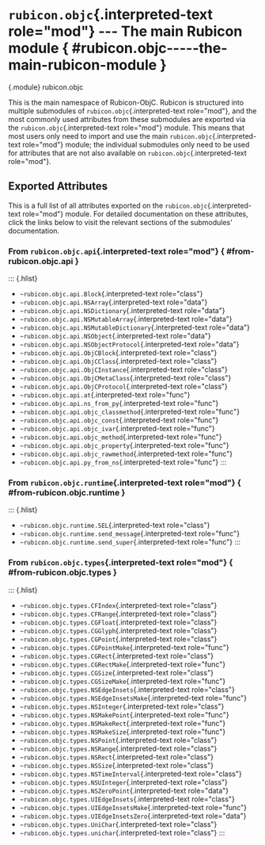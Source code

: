 # `rubicon.objc`{.interpreted-text role="mod"} --- The main Rubicon module { #rubicon.objc-----the-main-rubicon-module }

{.module}
rubicon.objc

This is the main namespace of Rubicon-ObjC. Rubicon is structured into
multiple submodules of `rubicon.objc`{.interpreted-text role="mod"}, and
the most commonly used attributes from these submodules are exported via
the `rubicon.objc`{.interpreted-text role="mod"} module. This means that
most users only need to import and use the main
`rubicon.objc`{.interpreted-text role="mod"} module; the individual
submodules only need to be used for attributes that are not also
available on `rubicon.objc`{.interpreted-text role="mod"}.

## Exported Attributes

This is a full list of all attributes exported on the
`rubicon.objc`{.interpreted-text role="mod"} module. For detailed
documentation on these attributes, click the links below to visit the
relevant sections of the submodules' documentation.

### From `rubicon.objc.api`{.interpreted-text role="mod"} { #from-rubicon.objc.api }

::: {.hlist}
- `~rubicon.objc.api.Block`{.interpreted-text role="class"}
- `~rubicon.objc.api.NSArray`{.interpreted-text role="data"}
- `~rubicon.objc.api.NSDictionary`{.interpreted-text role="data"}
- `~rubicon.objc.api.NSMutableArray`{.interpreted-text role="data"}
- `~rubicon.objc.api.NSMutableDictionary`{.interpreted-text role="data"}
- `~rubicon.objc.api.NSObject`{.interpreted-text role="data"}
- `~rubicon.objc.api.NSObjectProtocol`{.interpreted-text role="data"}
- `~rubicon.objc.api.ObjCBlock`{.interpreted-text role="class"}
- `~rubicon.objc.api.ObjCClass`{.interpreted-text role="class"}
- `~rubicon.objc.api.ObjCInstance`{.interpreted-text role="class"}
- `~rubicon.objc.api.ObjCMetaClass`{.interpreted-text role="class"}
- `~rubicon.objc.api.ObjCProtocol`{.interpreted-text role="class"}
- `~rubicon.objc.api.at`{.interpreted-text role="func"}
- `~rubicon.objc.api.ns_from_py`{.interpreted-text role="func"}
- `~rubicon.objc.api.objc_classmethod`{.interpreted-text role="func"}
- `~rubicon.objc.api.objc_const`{.interpreted-text role="func"}
- `~rubicon.objc.api.objc_ivar`{.interpreted-text role="func"}
- `~rubicon.objc.api.objc_method`{.interpreted-text role="func"}
- `~rubicon.objc.api.objc_property`{.interpreted-text role="func"}
- `~rubicon.objc.api.objc_rawmethod`{.interpreted-text role="func"}
- `~rubicon.objc.api.py_from_ns`{.interpreted-text role="func"}
:::

### From `rubicon.objc.runtime`{.interpreted-text role="mod"} { #from-rubicon.objc.runtime }

::: {.hlist}
- `~rubicon.objc.runtime.SEL`{.interpreted-text role="class"}
- `~rubicon.objc.runtime.send_message`{.interpreted-text role="func"}
- `~rubicon.objc.runtime.send_super`{.interpreted-text role="func"}
:::

### From `rubicon.objc.types`{.interpreted-text role="mod"} { #from-rubicon.objc.types }

::: {.hlist}
- `~rubicon.objc.types.CFIndex`{.interpreted-text role="class"}
- `~rubicon.objc.types.CFRange`{.interpreted-text role="class"}
- `~rubicon.objc.types.CGFloat`{.interpreted-text role="class"}
- `~rubicon.objc.types.CGGlyph`{.interpreted-text role="class"}
- `~rubicon.objc.types.CGPoint`{.interpreted-text role="class"}
- `~rubicon.objc.types.CGPointMake`{.interpreted-text role="func"}
- `~rubicon.objc.types.CGRect`{.interpreted-text role="class"}
- `~rubicon.objc.types.CGRectMake`{.interpreted-text role="func"}
- `~rubicon.objc.types.CGSize`{.interpreted-text role="class"}
- `~rubicon.objc.types.CGSizeMake`{.interpreted-text role="func"}
- `~rubicon.objc.types.NSEdgeInsets`{.interpreted-text role="class"}
- `~rubicon.objc.types.NSEdgeInsetsMake`{.interpreted-text role="func"}
- `~rubicon.objc.types.NSInteger`{.interpreted-text role="class"}
- `~rubicon.objc.types.NSMakePoint`{.interpreted-text role="func"}
- `~rubicon.objc.types.NSMakeRect`{.interpreted-text role="func"}
- `~rubicon.objc.types.NSMakeSize`{.interpreted-text role="func"}
- `~rubicon.objc.types.NSPoint`{.interpreted-text role="class"}
- `~rubicon.objc.types.NSRange`{.interpreted-text role="class"}
- `~rubicon.objc.types.NSRect`{.interpreted-text role="class"}
- `~rubicon.objc.types.NSSize`{.interpreted-text role="class"}
- `~rubicon.objc.types.NSTimeInterval`{.interpreted-text role="class"}
- `~rubicon.objc.types.NSUInteger`{.interpreted-text role="class"}
- `~rubicon.objc.types.NSZeroPoint`{.interpreted-text role="data"}
- `~rubicon.objc.types.UIEdgeInsets`{.interpreted-text role="class"}
- `~rubicon.objc.types.UIEdgeInsetsMake`{.interpreted-text role="func"}
- `~rubicon.objc.types.UIEdgeInsetsZero`{.interpreted-text role="data"}
- `~rubicon.objc.types.UniChar`{.interpreted-text role="class"}
- `~rubicon.objc.types.unichar`{.interpreted-text role="class"}
:::
